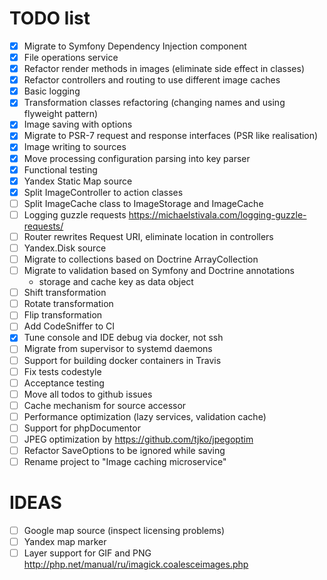 # TODO list

- [x] Migrate to Symfony Dependency Injection component
- [x] File operations service
- [x] Refactor render methods in images (eliminate side effect in classes)
- [x] Refactor controllers and routing to use different image caches
- [x] Basic logging
- [x] Transformation classes refactoring (changing names and using flyweight pattern)
- [x] Image saving with options
- [x] Migrate to PSR-7 request and response interfaces (PSR like realisation)
- [x] Image writing to sources
- [x] Move processing configuration parsing into key parser
- [x] Functional testing
- [x] Yandex Static Map source
- [x] Split ImageController to action classes
- [ ] Split ImageCache class to ImageStorage and ImageCache
- [ ] Logging guzzle requests https://michaelstivala.com/logging-guzzle-requests/
- [ ] Router rewrites Request URI, eliminate location in controllers
- [ ] Yandex.Disk source
- [ ] Migrate to collections based on Doctrine ArrayCollection
- [ ] Migrate to validation based on Symfony and Doctrine annotations
  - storage and cache key as data object
- [ ] Shift transformation
- [ ] Rotate transformation
- [ ] Flip transformation
- [ ] Add CodeSniffer to CI
- [x] Tune console and IDE debug via docker, not ssh
- [ ] Migrate from supervisor to systemd daemons
- [ ] Support for building docker containers in Travis
- [ ] Fix tests codestyle
- [ ] Acceptance testing
- [ ] Move all todos to github issues
- [ ] Cache mechanism for source accessor
- [ ] Performance optimization (lazy services, validation cache)
- [ ] Support for phpDocumentor
- [ ] JPEG optimization by https://github.com/tjko/jpegoptim
- [ ] Refactor SaveOptions to be ignored while saving
- [ ] Rename project to "Image caching microservice"

# IDEAS
- [ ] Google map source (inspect licensing problems)
- [ ] Yandex map marker
- [ ] Layer support for GIF and PNG http://php.net/manual/ru/imagick.coalesceimages.php
